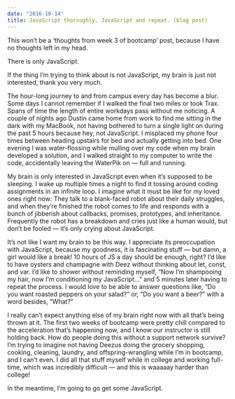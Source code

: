 ```yaml
---
date: "2016-10-14"
title: JavaScript thoroughly. JavaScript and repeat. (blog post)
---
```


This won’t be a ‘thoughts from week 3 of bootcamp’ post, because I have no thoughts left in my head.

There is only JavaScript.

If the thing I’m trying to think about is not JavaScript, my brain is just not interested, thank you very much.

The hour-long journey to and from campus every day has become a blur. Some days I cannot remember if I walked the final two miles or took Trax. Spans of time the length of entire workdays pass without me noticing. A couple of nights ago Dustin came home from work to find me sitting in the dark with my MacBook, not having bothered to turn a single light on during the past 5 hours because hey, not JavaScript. I misplaced my phone four times between heading upstairs for bed and actually getting into bed. One evening I was water-flossing while mulling over my code when my brain developed a solution, and I walked straight to my computer to write the code, accidentally leaving the WaterPik on — full and running.

My brain is only interested in JavaScript even when it’s supposed to be sleeping. I wake up multiple times a night to find it tossing around coding assignments in an infinite loop. I imagine what it must be like for my loved ones right now: They talk to a blank-faced robot about their daily struggles, and when they’re finished the robot comes to life and responds with a bunch of jibberish about callbacks, promises, prototypes, and inheritance. Frequently the robot has a breakdown and cries just like a human would, but don’t be fooled — it’s only crying about JavaScript.

It’s not like I want my brain to be this way. I appreciate its preoccupation with JavaScript, because my goodness, it is fascinating stuff — but damn, a girl would like a break! 10 hours of JS a day should be enough, right? I’d like to have oysters and champagne with Deez without thinking about let, const, and var. I’d like to shower without reminding myself, “Now I’m shampooing my hair, now I’m conditioning my JavaScript…” and 5 minutes later having to repeat the process. I would love to be able to answer questions like, “Do you want roasted peppers on your salad?” or, “Do you want a beer?” with a word besides, “What?”

I really can’t expect anything else of my brain right now with all that’s being thrown at it. The first two weeks of bootcamp were pretty chill compared to the acceleration that’s happening now, and I know our instructor is still holding back. How do people doing this without a support network survive? I’m trying to imagine not having Deezus doing the grocery shopping, cooking, cleaning, laundry, and offspring-wrangling while I’m in bootcamp, and I can’t even. I did all that stuff myself while in college and working full-time, which was incredibly difficult — and this is waaaaay harder than college!

In the meantime, I’m going to go get some JavaScript.

